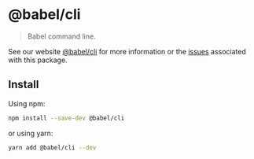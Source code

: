 # @babel/cli

> Babel command line.

See our website [@babel/cli](https://babeljs.io/docs/en/next/babel-cli.html) for more information or the [issues](https://github.com/babel/babel/issues?utf8=%E2%9C%93&q=is%3Aissue+label%3A%22pkg%3A%20cli%22+is%3Aopen) associated with this package.

## Install

Using npm:

```sh
npm install --save-dev @babel/cli
```

or using yarn:

```sh
yarn add @babel/cli --dev
```
